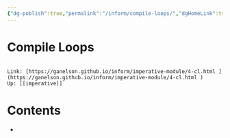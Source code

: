 ```yaml
---
{"dg-publish":true,"permalink":"/inform/compile-loops/","dgHomeLink":true,"dgPassFrontmatter":false}
---
```


# Compile Loops
```ad-info

Link: [https://ganelson.github.io/inform/imperative-module/4-cl.html ](https://ganelson.github.io/inform/imperative-module/4-cl.html )
Up: [[imperative]]
```

# Contents
- 